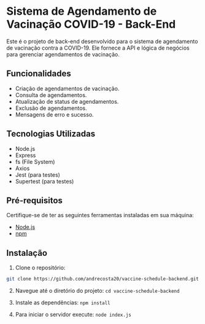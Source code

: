 # Sistema de Agendamento de Vacinação COVID-19 - Back-End

Este é o projeto de back-end desenvolvido para o sistema de agendamento de vacinação contra a COVID-19. Ele fornece a API e lógica de negócios para gerenciar agendamentos de vacinação.

## Funcionalidades

- Criação de agendamentos de vacinação.
- Consulta de agendamentos.
- Atualização de status de agendamentos.
- Exclusão de agendamentos.
- Mensagens de erro e sucesso.

## Tecnologias Utilizadas

- Node.js
- Express
- fs (File System)
- Axios
- Jest (para testes)
- Supertest (para testes)

## Pré-requisitos

Certifique-se de ter as seguintes ferramentas instaladas em sua máquina:

- [Node.js](https://nodejs.org/)
- [npm](https://www.npmjs.com/)

## Instalação

1. Clone o repositório:
```bash
git clone https://github.com/andrecosta20/vaccine-schedule-backend.git
```

2. Navegue até o diretório do projeto:
```cd vaccine-schedule-backend```

3. Instale as dependências:
``` npm install ```

4. Para iniciar o servidor execute:
``` node index.js ```
